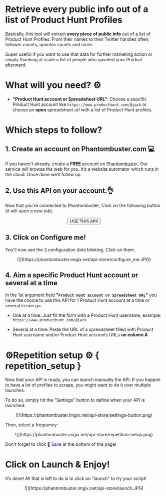 # Retrieve every public info out of a list of Product Hunt Profiles

Basically, this tool will extract **every piece of public info** out of a list of Product Hunt Profiles: 
From their names to their Twitter handles often, follower counts, upvotes counts and more.

Super useful if you want to use that data for further marketing action or simply thanking at scale a list of people who upvoted your Product afterward.

# What will you need? ⚙️
- **"Product Hunt account or Spreadsheet URL"**: Choose a sepcific Product Hunt account like `https://www.producthunt.com/@jack` or choose an **open** spreadsheet url with a list of Product Hunt profiles.

# Which steps to follow?
## 1. Create an account on Phantombuster.com 💻
If you haven't already, create a **FREE** account on [Phantombuster](https://phantombuster.com/register). Our service will browse the web for you. It’s a website automator which runs in the cloud. Once done we'll follow up.


## 2. Use this API on your account.👌
Now that you're connected to Phantombuster, Click on the following button (it will open a new tab).

<center><button type="button" class="btn btn-warning callToAction" onclick="useThisApi()">USE THIS API!</button></center>

## 3. Click on Configure me!
You'll now see the 3 configuration dots blinking. Click on them.

<center>![](https://phantombuster.imgix.net/api-store/configure_me.JPG)</center>

## 4. Aim a specific Product Hunt account or several at a time
In the 1st argument field **"`Product Hunt account or Spreadsheet URL`"** you have the choice to use this API for 1 Product Hunt account at a time or several in one go.
* One at a time: Just fill the form with a Product Hunt username, example: `https://www.producthunt.com/@jack`

* Several at a time: Paste the URL of a spreadsheet filled with Product Hunt username and/or Product Hunt accounts URLs **on column A**
# ⚙️️Repetition setup ⚙️ { repetition_setup }

Now that your API is ready, you can launch manually the API. If you happen to have a lot of profiles to scrape, you might want to do it over multiple launches.

To do so, simply hit the “Settings” button to define when your API is launched:

<center>![](https://phantombuster.imgix.net/api-store/settings-button.png)</center>

Then, select a frequency:

<center>![](https://phantombuster.imgix.net/api-store/repetition-setup.png)</center>

Don't forget to click 💾 <span style="color:blue">Save</span> at the bottom of the page!

# Click on Launch & Enjoy!
It’s done! All that is left to do is to click on "launch" to try your script!
<center>![](https://phantombuster.imgix.net/api-store/launch.JPG)</center>